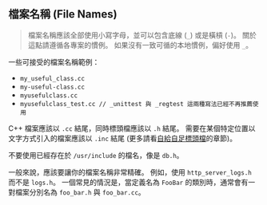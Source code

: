 ## 檔案名稱 (File Names)

> 檔案名稱應該全部使用小寫字母，並可以包含底線 (`_`) 或是橫槓 (`-`)。 關於這點請遵循各專案的慣例。 如果沒有一致可循的本地慣例，偏好使用 `_`。

一些可接受的檔案名稱範例：

- `my_useful_class.cc`
- `my-useful-class.cc`
- `myusefulclass.cc`
- `myusefulclass_test.cc // _unittest 與 _regtest 這兩種寫法已經不再推薦使用`

C++ 檔案應該以 `.cc` 結尾，同時標頭檔應該以 `.h` 結尾。 需要在某個特定位置以文字方式引入的檔案應該以 `.inc` 結尾 (更多請看[自給自足標頭檔](../header-files/self-contained-headers.md)的章節)。

不要使用已經存在於 `/usr/include` 的檔名，像是 `db.h`。

一般來說，應該要讓你的檔案名稱非常精確。 例如，使用 `http_server_logs.h` 而不是 `logs.h`。 一個常見的情況是，當定義名為 `FooBar` 的類別時，通常會有一對檔案分別名為 `foo_bar.h` 與 `foo_bar.cc`。
